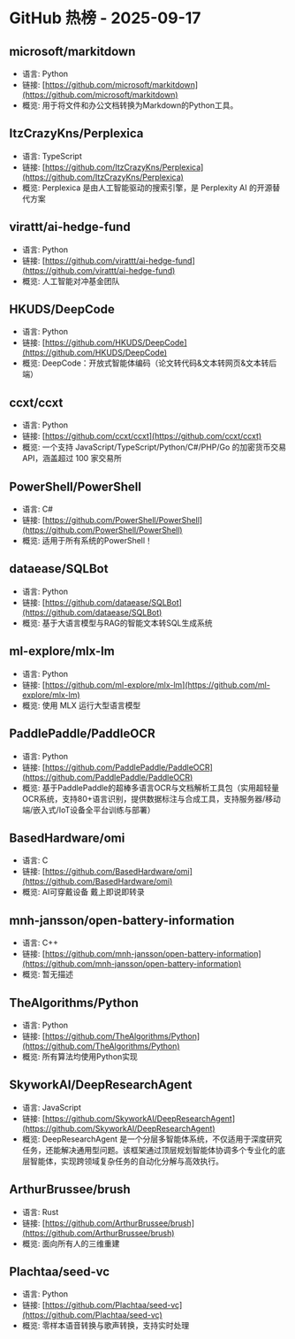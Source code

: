 # GitHub 热榜 - 2025-09-17

## microsoft/markitdown
- 语言: Python
- 链接: [https://github.com/microsoft/markitdown](https://github.com/microsoft/markitdown)
- 概览: 用于将文件和办公文档转换为Markdown的Python工具。

## ItzCrazyKns/Perplexica
- 语言: TypeScript
- 链接: [https://github.com/ItzCrazyKns/Perplexica](https://github.com/ItzCrazyKns/Perplexica)
- 概览: Perplexica 是由人工智能驱动的搜索引擎，是 Perplexity AI 的开源替代方案

## virattt/ai-hedge-fund
- 语言: Python
- 链接: [https://github.com/virattt/ai-hedge-fund](https://github.com/virattt/ai-hedge-fund)
- 概览: 人工智能对冲基金团队

## HKUDS/DeepCode
- 语言: Python
- 链接: [https://github.com/HKUDS/DeepCode](https://github.com/HKUDS/DeepCode)
- 概览: DeepCode：开放式智能体编码（论文转代码&文本转网页&文本转后端）

## ccxt/ccxt
- 语言: Python
- 链接: [https://github.com/ccxt/ccxt](https://github.com/ccxt/ccxt)
- 概览: 一个支持 JavaScript/TypeScript/Python/C#/PHP/Go 的加密货币交易 API，涵盖超过 100 家交易所

## PowerShell/PowerShell
- 语言: C#
- 链接: [https://github.com/PowerShell/PowerShell](https://github.com/PowerShell/PowerShell)
- 概览: 适用于所有系统的PowerShell！

## dataease/SQLBot
- 语言: Python
- 链接: [https://github.com/dataease/SQLBot](https://github.com/dataease/SQLBot)
- 概览: 基于大语言模型与RAG的智能文本转SQL生成系统

## ml-explore/mlx-lm
- 语言: Python
- 链接: [https://github.com/ml-explore/mlx-lm](https://github.com/ml-explore/mlx-lm)
- 概览: 使用 MLX 运行大型语言模型

## PaddlePaddle/PaddleOCR
- 语言: Python
- 链接: [https://github.com/PaddlePaddle/PaddleOCR](https://github.com/PaddlePaddle/PaddleOCR)
- 概览: 基于PaddlePaddle的超棒多语言OCR与文档解析工具包（实用超轻量OCR系统，支持80+语言识别，提供数据标注与合成工具，支持服务器/移动端/嵌入式/IoT设备全平台训练与部署）

## BasedHardware/omi
- 语言: C
- 链接: [https://github.com/BasedHardware/omi](https://github.com/BasedHardware/omi)
- 概览: AI可穿戴设备 戴上即说即转录

## mnh-jansson/open-battery-information
- 语言: C++
- 链接: [https://github.com/mnh-jansson/open-battery-information](https://github.com/mnh-jansson/open-battery-information)
- 概览: 暂无描述

## TheAlgorithms/Python
- 语言: Python
- 链接: [https://github.com/TheAlgorithms/Python](https://github.com/TheAlgorithms/Python)
- 概览: 所有算法均使用Python实现

## SkyworkAI/DeepResearchAgent
- 语言: JavaScript
- 链接: [https://github.com/SkyworkAI/DeepResearchAgent](https://github.com/SkyworkAI/DeepResearchAgent)
- 概览: DeepResearchAgent 是一个分层多智能体系统，不仅适用于深度研究任务，还能解决通用型问题。该框架通过顶层规划智能体协调多个专业化的底层智能体，实现跨领域复杂任务的自动化分解与高效执行。

## ArthurBrussee/brush
- 语言: Rust
- 链接: [https://github.com/ArthurBrussee/brush](https://github.com/ArthurBrussee/brush)
- 概览: 面向所有人的三维重建

## Plachtaa/seed-vc
- 语言: Python
- 链接: [https://github.com/Plachtaa/seed-vc](https://github.com/Plachtaa/seed-vc)
- 概览: 零样本语音转换与歌声转换，支持实时处理

